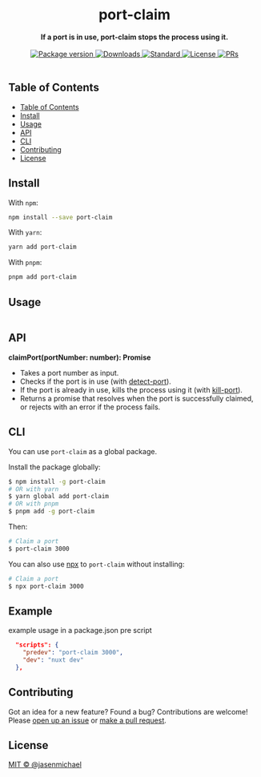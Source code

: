 <h1 align="center">port-claim</h1>
<div align="center">
  <strong>If a port is in use, port-claim stops the process using it.</strong>
</div>
<br>
<div align="center">
  <a href="https://npmjs.org/package/port-claim">
    <img src="https://img.shields.io/npm/v/port-claim.svg?style=flat-square" alt="Package version" />
  </a>
  <a href="https://npmjs.org/package/port-claim">
    <img src="https://img.shields.io/npm/dm/port-claim.svg?style=flat-square" alt="Downloads" />
  </a>
  <a href="https://github.com/feross/standard">
    <img src="https://img.shields.io/badge/code%20style-standard-brightgreen.svg?style=flat-square" alt="Standard" />
  </a>
  <a href="https://github.com/jasenmichael/port-claim/blob/main/LICENSE">
    <img src="https://img.shields.io/npm/l/port-claim.svg?style=flat-square" alt="License" />
  </a>
  <a href="http://makeapullrequest.com">
    <img src="https://img.shields.io/badge/PRs-welcome-brightgreen.svg?style=flat-square" alt="PRs" />
  </a>
</div>
<br>


## Table of Contents
- [Table of Contents](#table-of-contents)
- [Install](#install)
- [Usage](#usage)
- [API](#api)
- [CLI](#cli)
- [Contributing](#contributing)
- [License](#license)

## Install


With `npm`:
```sh
npm install --save port-claim
```

With `yarn`:
```sh
yarn add port-claim
```

With `pnpm`:
```sh
pnpm add port-claim
```

## Usage

```js


```

## API

**claimPort(portNumber: number): Promise<void>**

- Takes a port number as input.
- Checks if the port is in use (with [detect-port](https://www.npmjs.com/package/detect-port)).
- If the port is already in use, kills the process using it (with [kill-port](https://www.npmjs.com/package/kill-port)).
- Returns a promise that resolves when the port is successfully claimed, or rejects with an error if the process fails.


## CLI

You can use `port-claim` as a global package.

Install the package globally:

```sh
$ npm install -g port-claim
# OR with yarn
$ yarn global add port-claim
# OR with pnpm
$ pnpm add -g port-claim
```

Then:

```sh
# Claim a port
$ port-claim 3000
```

You can also use [npx](https://nodejs.dev/learn/the-npx-nodejs-package-runner) to `port-claim` without installing:

```sh
# Claim a port
$ npx port-claim 3000
```

## Example
example usage in a package.json pre script
```json file="package.json"
  "scripts": {
    "predev": "port-claim 3000",
    "dev": "nuxt dev"
  },
```

## Contributing

Got an idea for a new feature? Found a bug? Contributions are welcome! Please [open up an issue](https://github.com/jasenmichael/port-claim/issues) or [make a pull request](https://github.com/jasenmichael/claim-port/pulls).

## License

[MIT © @jasenmichael](./LICENSE)
